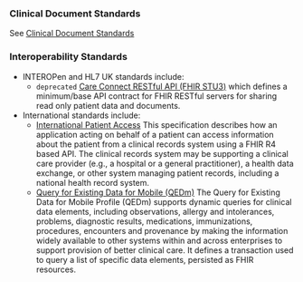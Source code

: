 

### Clinical Document Standards

See [Clinical Document Standards](documents-module.html#clinical-document-standards)

### Interoperability Standards

- INTEROPen and HL7 UK standards include:
    - `deprecated` [Care Connect RESTful API (FHIR STU3)](https://nhsconnect.github.io/CareConnectAPI/index.html) which defines a minimum/base API contract for FHIR RESTful servers for sharing read only patient data and documents.
- International standards include: 
    - [International Patient Access](https://build.fhir.org/ig/HL7/fhir-ipa/index.html) This specification describes how an application acting on behalf of a patient can access information about the patient from a clinical records system using a FHIR R4 based API. The clinical records system may be supporting a clinical care provider (e.g., a hospital or a general practitioner), a health data exchange, or other system managing patient records, including a national health record system.
    - [Query for Existing Data for Mobile (QEDm)](https://build.fhir.org/ig/IHE/QEDm/branches/master/index.html) The Query for Existing Data for Mobile Profile (QEDm) supports dynamic queries for clinical data elements, including observations, allergy and intolerances, problems, diagnostic results, medications, immunizations, procedures, encounters and provenance by making the information widely available to other systems within and across enterprises to support provision of better clinical care. It defines a transaction used to query a list of specific data elements, persisted as FHIR resources.
